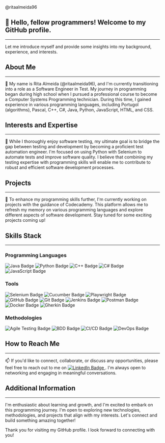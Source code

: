 @ritaalmeida96

<h2>👋 Hello, fellow programmers! Welcome to my GitHub profile.</h2>
<hr>
<p>Let me introduce myself and provide some insights into my background, experience, and interests.</p>

<h2>About Me</h2>
<hr>
<p>🌱 My name is Rita Almeida (@ritaalmeida96), and I'm currently transitioning into a role as a Software Engineer in Test. My journey in programming began during high school when I pursued a professional course to become a Computer Systems Programming technician. During this time, I gained experience in various programming languages, including Portugol (algorithms), Pascal, C++, C#, Java, Python, JavaScript, HTML, and CSS.</p>

<h2>Interests and Expertise</h2>
<hr>
<p>👀 While I thoroughly enjoy software testing, my ultimate goal is to bridge the gap between testing and development by becoming a proficient test automation engineer. I'm focused on using Python with Selenium to automate tests and improve software quality. I believe that combining my testing expertise with programming skills will enable me to contribute to robust and efficient software development processes.</p>

<h2>Projects</h2>
<hr>
<p>💞️ To enhance my programming skills further, I'm currently working on projects with the guidance of Codecademy. This platform allows me to refresh my memory on various programming languages and explore different aspects of software development. Stay tuned for some exciting projects coming up!</p>


<h2>Skills Stack</h2>
<hr>
<h3>Programming Languages</h3>
<p><div id="badges">
  <img src="https://img.shields.io/badge/Java-blue?style=for-the-badge&logo=java&logoColor=white" alt="Java Badge"/>
  <img src="https://img.shields.io/badge/Python-yellow?style=for-the-badge&logo=python&logoColor=white" alt="Python Badge"/>
  <img src="https://img.shields.io/badge/C++-purple?style=for-the-badge&logo=c%2B%2B&logoColor=white" alt="C++ Badge"/>
  <img src="https://img.shields.io/badge/C%23-green?style=for-the-badge&logo=c-sharp&logoColor=white" alt="C# Badge"/>
  <img src="https://img.shields.io/badge/JavaScript-orange?style=for-the-badge&logo=javascript&logoColor=white" alt="JavaScript Badge"/></p>

  <h3>Tools</h3>
  <p><img src="https://img.shields.io/badge/Selenium-teal?style=for-the-badge&logo=selenium&logoColor=white" alt="Selenium Badge"/>
  <img src="https://img.shields.io/badge/Cucumber-cyan?style=for-the-badge&logo=cucumber&logoColor=white" alt="Cucumber Badge"/>
  <img src="https://img.shields.io/badge/Playwright-magenta?style=for-the-badge&logo=playwright&logoColor=white" alt="Playwright Badge"/>
  <img src="https://img.shields.io/badge/GitHub-black?style=for-the-badge&logo=github&logoColor=white" alt="GitHub Badge"/>
  <img src="https://img.shields.io/badge/Git-gray?style=for-the-badge&logo=git&logoColor=white" alt="Git Badge"/>
  <img src="https://img.shields.io/badge/Jenkins-purple?style=for-the-badge&logo=jenkins&logoColor=white" alt="Jenkins Badge"/>
  <img src="https://img.shields.io/badge/Postman-blue?style=for-the-badge&logo=postman&logoColor=white" alt="Postman Badge"/>
  <img src="https://img.shields.io/badge/Docker-0db7ed?style=for-the-badge&logo=docker&logoColor=white" alt="Docker Badge"/>
  <img src="https://img.shields.io/badge/Gherkin-f6c85f?style=for-the-badge&logoColor=black" alt="Gherkin Badge"/></p>


  <h3>Methodologies</h3>
  <p><img src="https://img.shields.io/badge/Agile_Testing-yellow?style=for-the-badge&logoColor=black" alt="Agile Testing Badge"/>
  <img src="https://img.shields.io/badge/BDD-cyan?style=for-the-badge&logoColor=black" alt="BDD Badge"/>
  <img src="https://img.shields.io/badge/CI_CD-green?style=for-the-badge&logoColor=white" alt="CI/CD Badge"/>
  <img src="https://img.shields.io/badge/DevOps-eb4034?style=for-the-badge&logoColor=white" alt="DevOps Badge"/></p>
</div>

<h2>How to Reach Me</h2>
<hr>
<p>📫 If you'd like to connect, collaborate, or discuss any opportunities, please feel free to reach out to me on  <a href="your-linkedin-URL">
    <img src="https://img.shields.io/badge/LinkedIn-blue?style=for-the-badge&logo=linkedin&logoColor=white" alt="LinkedIn Badge"/>
  </a> . I'm always open to networking and engaging in meaningful conversations.</p>

<h2>Additional Information</h2>
<hr>
<p>I'm enthusiastic about learning and growth, and I'm excited to embark on this programming journey. I'm open to exploring new technologies, methodologies, and projects that align with my interests. Let's connect and build something amazing together!</p>

<p>Thank you for visiting my GitHub profile. I look forward to connecting with you!</p>

<!---
ritaalmeida96/ritaalmeida96 is a ✨ special ✨ repository because its `README.md` (this file) appears on your GitHub profile.
You can click the Preview link to take a look at your changes.
--->
